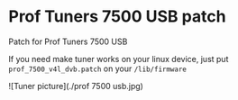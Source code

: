 # Prof Tuners 7500 USB patch

Patch for Prof Tuners 7500 USB


If you need make tuner works on your linux device, just put `prof_7500_v4l_dvb.patch` on your `/lib/firmware`


![Tuner picture](./prof 7500 usb.jpg)
